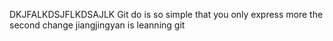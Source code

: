 DKJFALKDSJFLKDSAJLK
Git do is so simple that you only express more
the second change
jiangjingyan is leanning git
